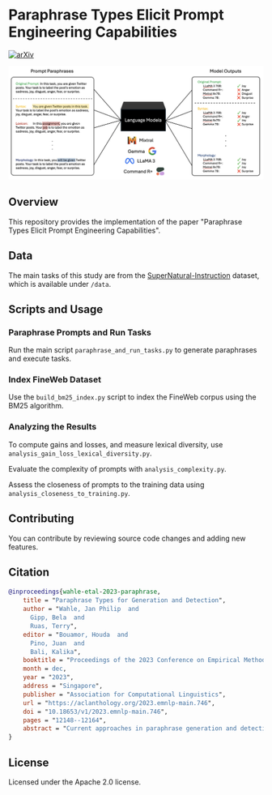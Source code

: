 # Paraphrase Types Elicit Prompt Engineering Capabilities
[![arXiv](https://img.shields.io/badge/arXiv-2310.14863-b31b1b.svg)](https://arxiv.org/abs/2310.14863)

![Under Construction](./teaser_method.png)

## Overview
This repository provides the implementation of the paper "Paraphrase Types Elicit Prompt Engineering Capabilities".

## Data
The main tasks of this study are from the [SuperNatural-Instruction](https://github.com/allenai/natural-instructions) dataset, which is available under `/data`.

## Scripts and Usage

### Paraphrase Prompts and Run Tasks
Run the main script `paraphrase_and_run_tasks.py` to generate paraphrases and execute tasks.

### Index FineWeb Dataset
Use the `build_bm25_index.py` script to index the FineWeb corpus using the BM25 algorithm.

### Analyzing the Results
To compute gains and losses, and measure lexical diversity, use `analysis_gain_loss_lexical_diversity.py`.

Evaluate the complexity of prompts with `analysis_complexity.py`.

Assess the closeness of prompts to the training data using `analysis_closeness_to_training.py`.

## Contributing
You can contribute by reviewing source code changes and adding new features.

## Citation

```bib
@inproceedings{wahle-etal-2023-paraphrase,
    title = "Paraphrase Types for Generation and Detection",
    author = "Wahle, Jan Philip  and
      Gipp, Bela  and
      Ruas, Terry",
    editor = "Bouamor, Houda  and
      Pino, Juan  and
      Bali, Kalika",
    booktitle = "Proceedings of the 2023 Conference on Empirical Methods in Natural Language Processing",
    month = dec,
    year = "2023",
    address = "Singapore",
    publisher = "Association for Computational Linguistics",
    url = "https://aclanthology.org/2023.emnlp-main.746",
    doi = "10.18653/v1/2023.emnlp-main.746",
    pages = "12148--12164",
    abstract = "Current approaches in paraphrase generation and detection heavily rely on a single general similarity score, ignoring the intricate linguistic properties of language. This paper introduces two new tasks to address this shortcoming by considering paraphrase types - specific linguistic perturbations at particular text positions. We name these tasks Paraphrase Type Generation and Paraphrase Type Detection. Our results suggest that while current techniques perform well in a binary classification scenario, i.e., paraphrased or not, the inclusion of fine-grained paraphrase types poses a significant challenge. While most approaches are good at generating and detecting general semantic similar content, they fail to understand the intrinsic linguistic variables they manipulate. Models trained in generating and identifying paraphrase types also show improvements in tasks without them. In addition, scaling these models further improves their ability to understand paraphrase types. We believe paraphrase types can unlock a new paradigm for developing paraphrase models and solving tasks in the future.",
}
```

## License
Licensed under the Apache 2.0 license.
